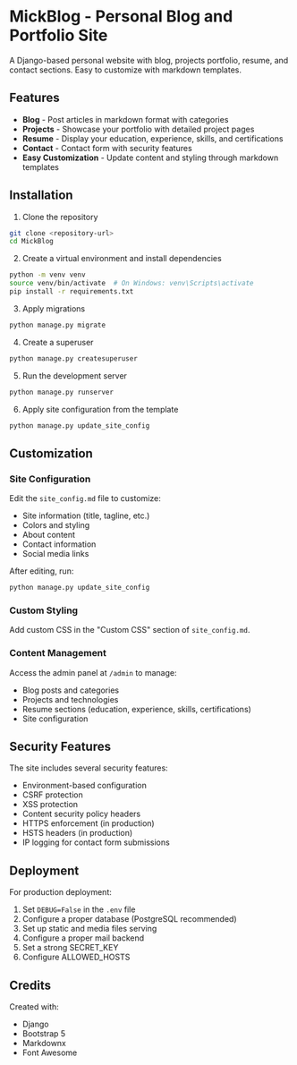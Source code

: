 # MickBlog - Personal Blog and Portfolio Site

A Django-based personal website with blog, projects portfolio, resume, and contact sections. Easy to customize with markdown templates.

## Features

- **Blog** - Post articles in markdown format with categories
- **Projects** - Showcase your portfolio with detailed project pages
- **Resume** - Display your education, experience, skills, and certifications
- **Contact** - Contact form with security features
- **Easy Customization** - Update content and styling through markdown templates

## Installation

1. Clone the repository
```bash
git clone <repository-url>
cd MickBlog
```

2. Create a virtual environment and install dependencies
```bash
python -m venv venv
source venv/bin/activate  # On Windows: venv\Scripts\activate
pip install -r requirements.txt
```

3. Apply migrations
```bash
python manage.py migrate
```

4. Create a superuser
```bash
python manage.py createsuperuser
```

5. Run the development server
```bash
python manage.py runserver
```

6. Apply site configuration from the template
```bash
python manage.py update_site_config
```

## Customization

### Site Configuration

Edit the `site_config.md` file to customize:

- Site information (title, tagline, etc.)
- Colors and styling
- About content
- Contact information
- Social media links

After editing, run:
```bash
python manage.py update_site_config
```

### Custom Styling

Add custom CSS in the "Custom CSS" section of `site_config.md`.

### Content Management

Access the admin panel at `/admin` to manage:

- Blog posts and categories
- Projects and technologies
- Resume sections (education, experience, skills, certifications)
- Site configuration

## Security Features

The site includes several security features:

- Environment-based configuration
- CSRF protection
- XSS protection
- Content security policy headers
- HTTPS enforcement (in production)
- HSTS headers (in production)
- IP logging for contact form submissions

## Deployment

For production deployment:

1. Set `DEBUG=False` in the `.env` file
2. Configure a proper database (PostgreSQL recommended)
3. Set up static and media files serving
4. Configure a proper mail backend
5. Set a strong SECRET_KEY
6. Configure ALLOWED_HOSTS

## Credits

Created with:

- Django
- Bootstrap 5
- Markdownx
- Font Awesome